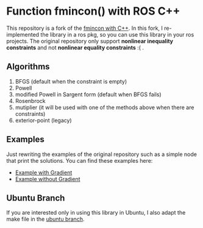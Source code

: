 # Function fmincon() with ROS C++
This repository is a fork of the [fmincon with C++](https://github.com/Hangcil/fmincon-with-Cpp). In this fork, I re-implemented the library in a ros pkg, so you can use this library in your ros projects. The original repository only support **nonlinear inequality constraints** and not **nonlinear equality constraints** :( .
## Algorithms
1. BFGS (default when the constraint is empty)
2. Powell 
3. modified Powell in Sargent form (default when BFGS fails)
4. Rosenbrock
5. mutiplier (it will be used with one of the methods above when there are constraints)
6. exterior-point (legacy)

## Examples
Just rewriting the examples of the original repository such as a simple node that print the solutions. You can find these examples here:
- [Example with Gradient](ros_fmincon/src/examples/example_with_gra.cpp)
- [Example without Gradient](ros_fmincon/src/examples/example_without_gra.cpp)

## Ubuntu Branch
If you are interested only in using this library in Ubuntu, I also adapt the make file in the [ubuntu branch](https://github.com/Elektron97/fmincon-ROScpp/tree/ubuntu).
